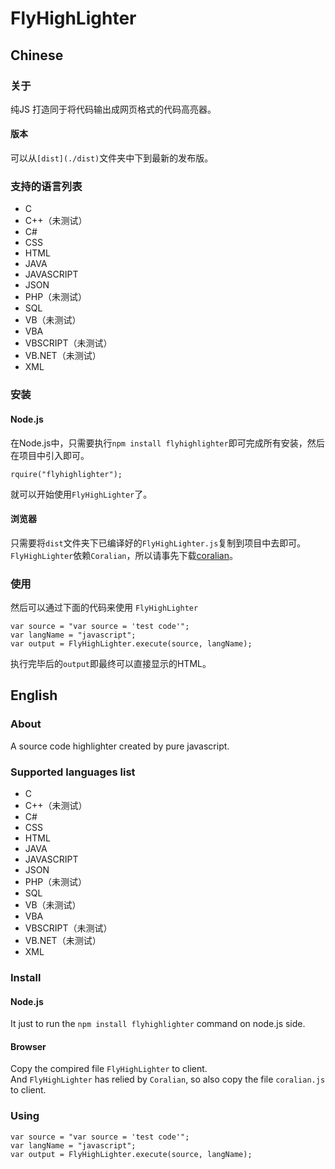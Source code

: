 # FlyHighLighter

## Chinese

### 关于
纯JS 打造同于将代码输出成网页格式的代码高亮器。  

#### 版本
可以从`[dist](./dist)`文件夹中下到最新的发布版。

### 支持的语言列表

* C
* C++（未测试）
* C#
* CSS
* HTML
* JAVA
* JAVASCRIPT
* JSON
* PHP（未测试）
* SQL
* VB（未测试）
* VBA
* VBSCRIPT（未测试）
* VB.NET（未测试）
* XML

### 安装
#### Node.js
在Node.js中，只需要执行`npm install flyhighlighter`即可完成所有安装，然后在项目中引入即可。
```
rquire("flyhighlighter");
```
就可以开始使用`FlyHighLighter`了。

#### 浏览器
只需要将`dist`文件夹下已编译好的`FlyHighLighter.js`复制到项目中去即可。  
`FlyHighLighter`依赖`Coralian`，所以请事先下载[coralian](https://gitee.com/undeadway/coralian)。

### 使用
然后可以通过下面的代码来使用 `FlyHighLighter`
```
var source = "var source = 'test code'";
var langName = "javascript";
var output = FlyHighLighter.execute(source, langName);
```
执行完毕后的`output`即最终可以直接显示的HTML。

## English

### About
A source code highlighter created by pure javascript.

### Supported languages list

* C
* C++（未测试）
* C#
* CSS
* HTML
* JAVA
* JAVASCRIPT
* JSON
* PHP（未测试）
* SQL
* VB（未测试）
* VBA
* VBSCRIPT（未测试）
* VB.NET（未测试）
* XML

### Install
#### Node.js
It just to run the `npm install flyhighlighter` command on node.js side.
#### Browser
Copy the compired file `FlyHighLighter` to client.  
And `FlyHighLighter` has relied by `Coralian`, so also copy the file `coralian.js` to client.

### Using
```
var source = "var source = 'test code'";
var langName = "javascript";
var output = FlyHighLighter.execute(source, langName);
```